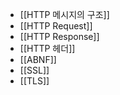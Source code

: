 - [[HTTP 메시지의 구조]]
- [[HTTP Request]]
- [[HTTP Response]]
- [[HTTP 헤더]]
- [[ABNF]]
- [[SSL]]
- [[TLS]]